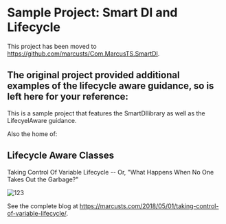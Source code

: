 # Sample Project: Smart DI and Lifecycle

This project has been moved to https://github.com/marcusts/Com.MarcusTS.SmartDI.

## The original project provided additional examples of the lifecycle aware guidance, so is left here for your reference:

This is a sample project that features the SmartDIlibrary as well as the LifecyelAware guidance.

Also the home of:

## Lifecycle Aware Classes

Taking Control Of Variable Lifecycle -- Or, "What Happens When No One Takes Out the Garbage?"

![123](https://marcusts.com/wp-content/uploads/2018/05/lifecycle_interaction.png)

See the complete blog at https://marcusts.com/2018/05/01/taking-control-of-variable-lifecycle/.
